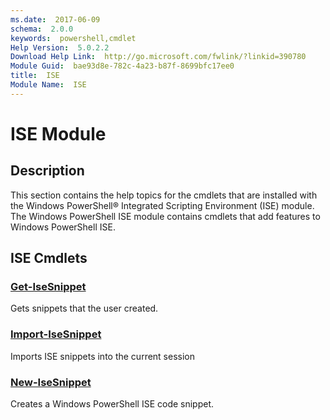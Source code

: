 ```yaml
---
ms.date:  2017-06-09
schema:  2.0.0
keywords:  powershell,cmdlet
Help Version:  5.0.2.2
Download Help Link:  http://go.microsoft.com/fwlink/?linkid=390780
Module Guid:  bae93d8e-782c-4a23-b87f-8699bfc17ee0
title:  ISE
Module Name:  ISE
---
```


# ISE Module
## Description
This section contains the help topics for the cmdlets that are installed with the Windows PowerShell® Integrated Scripting Environment (ISE) module. The Windows PowerShell ISE module contains cmdlets that add features to Windows PowerShell ISE.

## ISE Cmdlets
### [Get-IseSnippet](Get-IseSnippet.md)
Gets snippets that the user created.


### [Import-IseSnippet](Import-IseSnippet.md)
Imports ISE snippets into the current session


### [New-IseSnippet](New-IseSnippet.md)
Creates a Windows PowerShell ISE code snippet.


